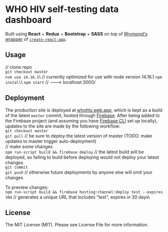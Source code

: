 # WHO HIV self-testing data dashboard

Built using **React** + **Redux** + **Bootstrap** + **SASS** on top of [Rhymond's wrapper](https://github.com/Rhymond/product-compare-react) of [`create-react-app`](https://create-react-app.dev/). 

Usage
-
// clone repo\
`git checkout master`\
`nvm use 14.16.1`\ // currently optimized for use with node version 14.16.1
`npm install`\ 
`npm start` // ---> localhost:3000/

Deployment
-
The production site is deployed at [whohts.web.app](whohts.web.app), which is kept as a build of the latest `master` commit, hosted through [Firebase](https://console.firebase.google.com/u/0/project/whohts/overview). After being added to the Firebase project (and assuming you have [Firebase CLI](https://firebase.google.com/docs/cli) set up locally), updates to the site are made by the following workflow:\
`git checkout master`\
`git pull` // be sure to deploy the latest version of master (TODO: make updates to master trigger auto-deployment)\
// make some changes\
`npm run-script build && firebase deploy` // the latest build will be deployed, so failing to build before deploying would not deploy your latest changes\
`git commit`\
`git push` // otherwise future deployments by anyone else will omit your changes

To preview changes:\
`npm run-script build && firebase hosting:channel:deploy test --expires 30d` // generates a unique URL that includes "test", expires in 30 days\

License
-
The MIT License (MIT). Please see License File for more information.
